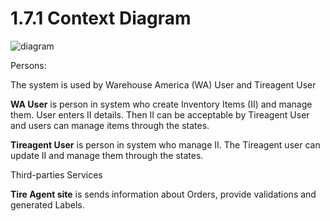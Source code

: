 # 1.7.1 Context Diagram

![diagram](https://www.plantuml.com/plantuml/svg/0/ZP9DJy9048Rl_HKZ9qsGNZnvWY3n8oWDb1XFpT2ETfFjRjsTGlZtpWhbGo3njDdvUDvt9jFtZ8wRIaTNokIwAGXAvjhVnx73LUzBSTai6aykjuR9S2-tLOo5KsYMkgcRU7XtcsWqF7yTnngPF4ie6qerAaEkLmTsD1vyJEPfzlwSFcNZqUFexU7w9eeISjwQwnKwAgs8P5YHKpbcGR0BdVSs0ODD0kQIw4Wcl60_OLzHMyUeEpSjb9KZ_1B7BInj0pl8FZAgQctNHD8UxQmV-Dh0Znmb6ps9JPl56go1AIhjVxabWLzxfWhOGeccq0IdioYp56thrgAw5ztvtXg4GVZyGyUZg8Hk7wQOahwurpDp3KMK2SGgL6X47vvRTp0tYWCp8FzkzGpgzLB_CU1iR-BiKia9QboGzbrOebO5ih96FiHvBupzCfkynKzfciosfav1XqkSqdSZLnbMz4YouJ3dXdy2Y_faYd2lFm00)

Persons:

The system is used by Warehouse America (WA) User and Tireagent User

**WA User** is person in system who create Inventory Items (II) and manage them. User enters II details. Then II can be acceptable by Tireagent User and users can manage items through the states.

**Tireagent User** is person in system who manage II. The Tireagent user can update II and manage them through the states.


Third-parties Services

**Tire Agent site** is sends information about Orders, provide validations and generated Labels.
